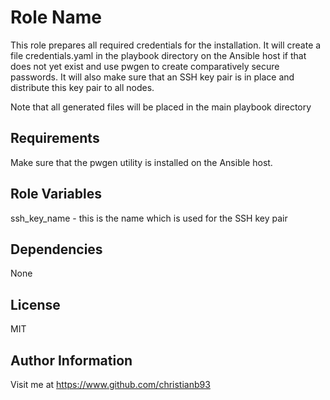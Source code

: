 Role Name
=========

This role prepares all required credentials for the installation. It will create a file credentials.yaml in the playbook directory on the Ansible host if that does not yet exist and
use pwgen to create comparatively secure passwords. It will also make sure that an SSH key pair is in place and distribute this key pair to all nodes.

Note that all generated files will be placed in the main playbook directory

Requirements
------------

Make sure that the pwgen utility is installed on the Ansible host.

Role Variables
--------------

ssh_key_name - this is the name which is used for the SSH key pair

Dependencies
------------

None


License
-------

MIT

Author Information
------------------

Visit me at https://www.github.com/christianb93
